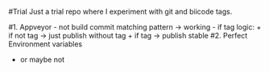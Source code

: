 #Trial
Just a trial repo where I experiment with git and biicode tags.

#1. Appveyor
    - not build commit matching pattern -> working
    - if tag logic:
        + if not tag -> just publish without tag
        + if tag -> publish stable
#2. Perfect Environment variables
   - or maybe not